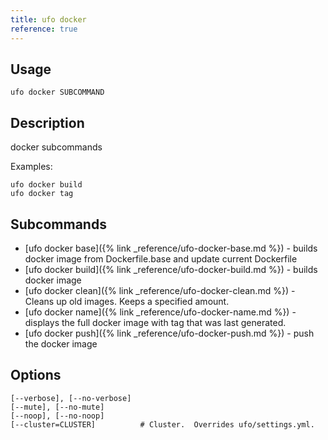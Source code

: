 ```yaml
---
title: ufo docker
reference: true
---
```


## Usage

    ufo docker SUBCOMMAND

## Description

docker subcommands

Examples:

    ufo docker build
    ufo docker tag

## Subcommands

* [ufo docker base]({% link _reference/ufo-docker-base.md %}) - builds docker image from Dockerfile.base and update current Dockerfile
* [ufo docker build]({% link _reference/ufo-docker-build.md %}) - builds docker image
* [ufo docker clean]({% link _reference/ufo-docker-clean.md %}) - Cleans up old images. Keeps a specified amount.
* [ufo docker name]({% link _reference/ufo-docker-name.md %}) - displays the full docker image with tag that was last generated.
* [ufo docker push]({% link _reference/ufo-docker-push.md %}) - push the docker image

## Options

```
[--verbose], [--no-verbose]  
[--mute], [--no-mute]        
[--noop], [--no-noop]        
[--cluster=CLUSTER]          # Cluster.  Overrides ufo/settings.yml.
```

